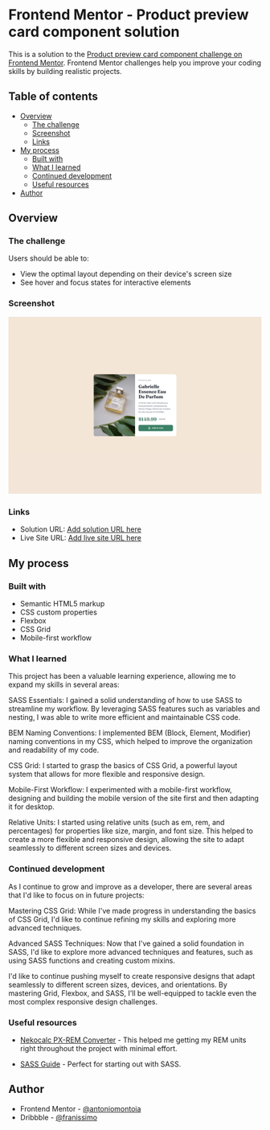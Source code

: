 # Frontend Mentor - Product preview card component solution

This is a solution to the [Product preview card component challenge on Frontend Mentor](https://www.frontendmentor.io/challenges/product-preview-card-component-GO7UmttRfa). Frontend Mentor challenges help you improve your coding skills by building realistic projects. 

## Table of contents

- [Overview](#overview)
  - [The challenge](#the-challenge)
  - [Screenshot](#screenshot)
  - [Links](#links)
- [My process](#my-process)
  - [Built with](#built-with)
  - [What I learned](#what-i-learned)
  - [Continued development](#continued-development)
  - [Useful resources](#useful-resources)
- [Author](#author)

## Overview

### The challenge

Users should be able to:

- View the optimal layout depending on their device's screen size
- See hover and focus states for interactive elements

### Screenshot

![](./screenshot.png)

### Links

- Solution URL: [Add solution URL here](https://github.com/antoniomontoia/product-preview-card-component-main)
- Live Site URL: [Add live site URL here](https://antoniomontoia.github.io/product-preview-card-component-main/)

## My process

### Built with

- Semantic HTML5 markup
- CSS custom properties
- Flexbox
- CSS Grid
- Mobile-first workflow


### What I learned

This project has been a valuable learning experience, allowing me to expand my skills in several areas:

SASS Essentials: I gained a solid understanding of how to use SASS to streamline my workflow. By leveraging SASS features such as variables and nesting, I was able to write more efficient and maintainable CSS code.

BEM Naming Conventions: I implemented BEM (Block, Element, Modifier) naming conventions in my CSS, which helped to improve the organization and readability of my code.

CSS Grid: I started to grasp the basics of CSS Grid, a powerful layout system that allows for more flexible and responsive design. 

Mobile-First Workflow: I experimented with a mobile-first workflow, designing and building the mobile version of the site first and then adapting it for desktop.

Relative Units: I started using relative units (such as em, rem, and percentages) for properties like size, margin, and font size. This helped to create a more flexible and responsive design, allowing the site to adapt seamlessly to different screen sizes and devices.

### Continued development

As I continue to grow and improve as a developer, there are several areas that I'd like to focus on in future projects:

Mastering CSS Grid: While I've made progress in understanding the basics of CSS Grid, I'd like to continue refining my skills and exploring more advanced techniques.

Advanced SASS Techniques: Now that I've gained a solid foundation in SASS, I'd like to explore more advanced techniques and features, such as using SASS functions and creating custom mixins.

 I'd like to continue pushing myself to create responsive designs that adapt seamlessly to different screen sizes, devices, and orientations. By mastering Grid, Flexbox, and SASS, I'll be well-equipped to tackle even the most complex responsive design challenges.

### Useful resources

- [Nekocalc PX-REM Converter](https://nekocalc.com/px-to-rem-converter) - This helped me getting my REM units right throughout the project with minimal effort.

- [SASS Guide](https://sass-lang.com/guide) - Perfect for starting out with SASS.

## Author

- Frontend Mentor - [@antoniomontoia](https://www.frontendmentor.io/profile/antoniomontoia)
- Dribbble - [@franissimo](https://www.dribbble.com/franissimo)